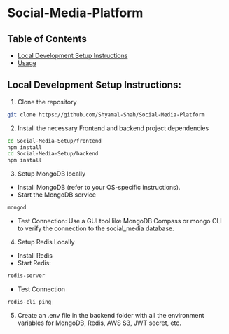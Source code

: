 # Social-Media-Platform

## Table of Contents

- [Local Development Setup Instructions](#local-development-setup-instructions)
- [Usage](#usage)

## Local Development Setup Instructions:

1. Clone the repository

```bash
git clone https://github.com/Shyamal-Shah/Social-Media-Platform
```

2. Install the necessary Frontend and backend project dependencies

```bash
cd Social-Media-Setup/frontend
npm install
cd Social-Media-Setup/backend
npm install
```

3. Setup MongoDB locally

- Install MongoDB (refer to your OS-specific instructions).
- Start the MongoDB service

```bash
mongod
```

- Test Connection: Use a GUI tool like MongoDB Compass or mongo CLI to verify the connection to the social_media database.

4. Setup Redis Locally

- Install Redis
- Start Redis:

```bash
redis-server
```

- Test Connection

```bash
redis-cli ping
```

5. Create an .env file in the backend folder with all the environment variables for MongoDB, Redis, AWS S3, JWT secret, etc.
